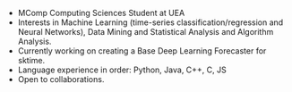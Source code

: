- MComp Computing Sciences Student at UEA
- Interests in Machine Learning (time-series classification/regression and Neural Networks), Data Mining and Statistical Analysis and Algorithm Analysis. 
- Currently working on creating a Base Deep Learning Forecaster for sktime.
- Language experience in order: Python, Java, C++, C, JS
- Open to collaborations.


